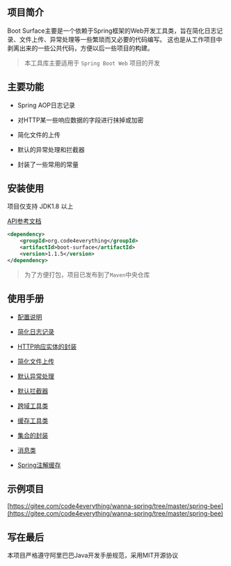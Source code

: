 ## 项目简介

Boot Surface主要是一个依赖于Spring框架的Web开发工具类，旨在简化日志记录、文件上传、异常处理等一些繁琐而又必要的代码编写。
这也是从工作项目中剥离出来的一些公共代码，方便以后一些项目的构建。

> 本工具库主要适用于 `Spring Boot Web` 项目的开发

## 主要功能

- Spring AOP日志记录

- 对HTTP某一些响应数据的字段进行抹掉或加密

- 简化文件的上传

- 默认的异常处理和拦截器

- 封装了一些常用的常量

## 安装使用

项目仅支持 JDK1.8 以上

[API参考文档](https://apidoc.gitee.com/code4everything/boot-surface/)

``` xml
<dependency>
    <groupId>org.code4everything</groupId>
    <artifactId>boot-surface</artifactId>
    <version>1.1.5</version>
</dependency>
```

> 为了方便打包，项目已发布到了`Maven`中央仓库

## 使用手册

- [配置说明](docs/config.md)

- [简化日志记录](docs/log.md)

- [HTTP响应实体的封装](docs/response.md)

- [简化文件上传](docs/upload.md)

- [默认异常处理](docs/exception.md)

- [默认拦截器](docs/interceptor.md)

- [跨域工具类](docs/cors.md)

- [缓存工具类](docs/redis.md)

- [集合的封装](docs/collection.md)

- [消息类](docs/message.md)

- [Spring注解缓存](docs/cache.md)

## 示例项目

[https://gitee.com/code4everything/wanna-spring/tree/master/spring-bee](https://gitee.com/code4everything/wanna-spring/tree/master/spring-bee)

## 写在最后

本项目严格遵守阿里巴巴Java开发手册规范，采用MIT开源协议
